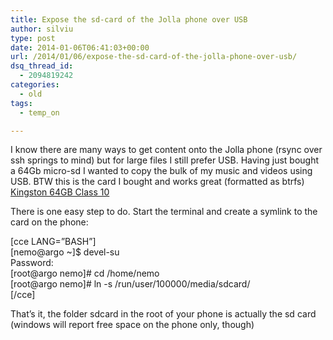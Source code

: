 ```yaml
---
title: Expose the sd-card of the Jolla phone over USB
author: silviu
type: post
date: 2014-01-06T06:41:03+00:00
url: /2014/01/06/expose-the-sd-card-of-the-jolla-phone-over-usb/
dsq_thread_id:
  - 2094819242
categories:
  - old
tags:
  - temp_on

---
```

I know there are many ways to get content onto the Jolla phone (rsync over ssh springs to mind) but for large files I still prefer USB. Having just bought a 64Gb micro-sd I wanted to copy the bulk of my music and videos using USB. BTW this is the card I bought and works great (formatted as btrfs) [Kingston 64GB Class 10][1]<img decoding="async" loading="lazy" style="border: none !important;margin: 0px !important" alt="" src="http://ir-uk.amazon-adsystem.com/e/ir?t=sgvulcan-21&l=as2&o=2&a=B00AO1VIN8" width="1" height="1" border="0" />

There is one easy step to do. Start the terminal and create a symlink to the card on the phone:

[cce LANG=&#8221;BASH&#8221;]  
[nemo@argo ~]$ devel-su  
Password:  
[root@argo nemo]# cd /home/nemo  
[root@argo nemo]# ln -s /run/user/100000/media/sdcard/  
[/cce]

That&#8217;s it, the folder sdcard in the root of your phone is actually the sd card (windows will report free space on the phone only, though)

 [1]: http://www.amazon.co.uk/gp/product/B00AO1VIN8/ref=as_li_qf_sp_asin_tl?ie=UTF8&camp=1634&creative=6738&creativeASIN=B00AO1VIN8&linkCode=as2&tag=sgvulcan-21